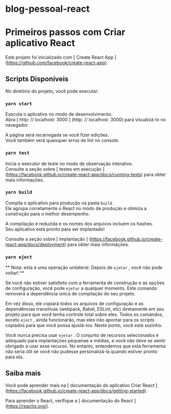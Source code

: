 # blog-pessoal-react
#  Primeiros passos com Criar aplicativo React

Este projeto foi inicializado com [ Create React App ] (https://github.com/facebook/create-react-app).

##  Scripts Disponíveis

No diretório do projeto, você pode executar:

### `yarn start` 

Executa o aplicativo no modo de desenvolvimento. \
Abra [ http: // localhost: 3000 ] (http: // localhost: 3000) para visualizá-lo no navegador.

A página será recarregada se você fizer edições. \
Você também verá quaisquer erros de lint no console.

### `yarn test` 

Inicia o executor de teste no modo de observação interativo. \
Consulte a seção sobre [ testes em execução ] (https://facebook.github.io/create-react-app/docs/running-tests) para obter mais informações.

### `yarn build` 

Compila o aplicativo para produção na pasta `build` . \
Ele agrupa corretamente o React no modo de produção e otimiza a construção para o melhor desempenho.

A compilação é reduzida e os nomes dos arquivos incluem os hashes. \
Seu aplicativo está pronto para ser implantado!

Consulte a seção sobre [ implantação ] (https://facebook.github.io/create-react-app/docs/deployment) para obter mais informações.

### `yarn eject` 

** Nota: esta é uma operação unilateral. Depois de `ejetar` , você não pode voltar! **

Se você não estiver satisfeito com a ferramenta de construção e as opções de configuração, você pode `ejetar` a qualquer momento. Este comando removerá a dependência única de compilação do seu projeto.

Em vez disso, ele copiará todos os arquivos de configuração e as dependências transitivas (webpack, Babel, ESLint, etc) diretamente em seu projeto para que você tenha controle total sobre eles. Todos os comandos, exceto `eject` , ainda funcionarão, mas eles irão apontar para os scripts copiados para que você possa ajustá-los. Neste ponto, você está sozinho.

Você nunca precisa usar `ejetar` . O conjunto de recursos selecionados é adequado para implantações pequenas e médias, e você não deve se sentir obrigado a usar esse recurso. No entanto, entendemos que esta ferramenta não seria útil se você não pudesse personalizá-la quando estiver pronto para ela.

##  Saiba mais

Você pode aprender mais na [ documentação do aplicativo Criar React ] (https://facebook.github.io/create-react-app/docs/getting-started).

Para aprender o React, verifique a [ documentação do React ] (https://reactjs.org/).
